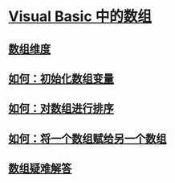 # [Visual Basic 中的数组](index.md)
## [数组维度](array-dimensions.md)
## [如何：初始化数组变量](how-to-initialize-an-array-variable.md)
## [如何：对数组进行排序](how-to-sort-an-array.md)
## [如何：将一个数组赋给另一个数组](how-to-assign-one-array-to-another-array.md)
## [数组疑难解答](troubleshooting-arrays.md)